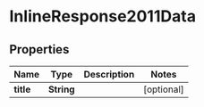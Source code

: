 

# InlineResponse2011Data

## Properties

Name | Type | Description | Notes
------------ | ------------- | ------------- | -------------
**title** | **String** |  |  [optional]



